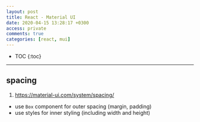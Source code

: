 ```yaml
---
layout: post
title: React - Material UI
date: 2020-04-15 13:28:17 +0300
access: private
comments: true
categories: [react, mui]
---
```


<!-- more -->

<!-- prettier-ignore -->
* TOC
{:toc}
<hr>

## spacing

1. <https://material-ui.com/system/spacing/>

- use `Box` component for outer spacing (margin, padding)
- use styles for inner styling (including width and height)

